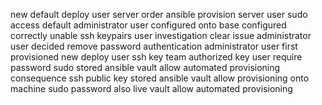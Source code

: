 new default deploy user server order ansible provision server user sudo access default administrator user configured onto base configured correctly unable ssh keypairs user investigation clear issue administrator user decided remove password authentication administrator user first provisioned new deploy user ssh key team authorized key user require password sudo stored ansible vault allow automated provisioning consequence ssh public key stored ansible vault allow provisioning onto machine sudo password also live vault allow automated provisioning